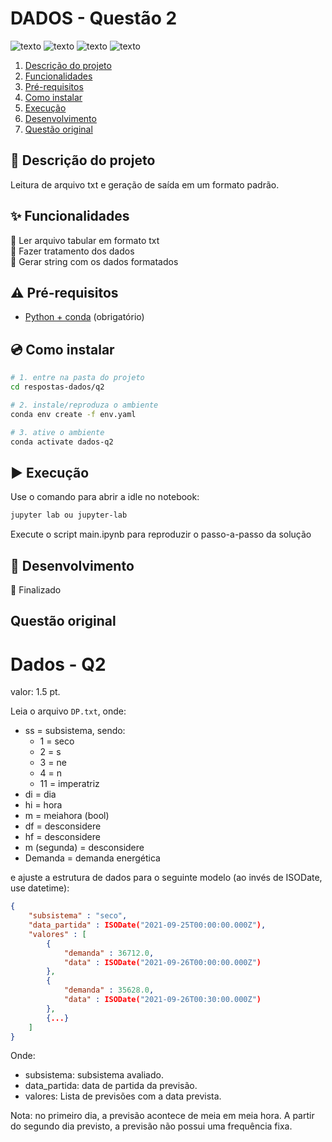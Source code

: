 # DADOS - Questão 2

![texto](https://img.shields.io/static/v1?label=linguagem&message=python&color=green&style=flat-square "linguagem")
![texto](https://img.shields.io/static/v1?label=ambiente&message=conda&color=orange&style=flat-square "ambiente")
![texto](https://img.shields.io/badge/Questões-Completas-lightblack "status")
![texto](https://img.shields.io/badge/plataforma-wsl2--linux-lightgrey "plataforma")



1. [Descrição do projeto](#descrição-do-projeto)  
2. [Funcionalidades](#funcionalidades)   
4. [Pré-requisitos](#pré-requisitos)  
5. [Como instalar](#como-instalar)
6. [Execução](#execucao)
7. [Desenvolvimento](#desenvolvimento)
8. [Questão original](#questão-original)


## :scroll: Descrição do projeto

Leitura de arquivo txt e geração de saída em um formato padrão.

## :sparkles: Funcionalidades

:wrench: Ler arquivo tabular em formato txt   
:wrench: Fazer tratamento dos dados  
:wrench: Gerar string com os dados formatados   

## :warning: Pré-requisitos

- [Python + conda](https://conda.io/projects/conda/en/latest/user-guide/install/index.html) (obrigatório)

## :cd: Como instalar

```bash
# 1. entre na pasta do projeto
cd respostas-dados/q2

# 2. instale/reproduza o ambiente
conda env create -f env.yaml

# 3. ative o ambiente
conda activate dados-q2
```

## :arrow_forward: Execução

Use o comando para abrir a idle no notebook:
```bash
jupyter lab ou jupyter-lab
```
Execute o script main.ipynb para reproduzir o passo-a-passo da solução

## :construction: Desenvolvimento

:dart: Finalizado

## Questão original

# Dados - Q2

valor: 1.5 pt.

Leia o arquivo ```DP.txt```, onde:

- ss = subsistema, sendo:
  - 1 = seco
  - 2 = s
  - 3 = ne
  - 4 = n
  - 11 = imperatriz
- di = dia
- hi = hora
- m = meiahora (bool)
- df = desconsidere
- hf = desconsidere
- m (segunda) = desconsidere
- Demanda = demanda energética

e ajuste a estrutura de dados para o seguinte modelo (ao invés de ISODate, use datetime):

```json
{
    "subsistema" : "seco",
    "data_partida" : ISODate("2021-09-25T00:00:00.000Z"),
    "valores" : [ 
        {
            "demanda" : 36712.0,
            "data" : ISODate("2021-09-26T00:00:00.000Z")
        }, 
        {
            "demanda" : 35628.0,
            "data" : ISODate("2021-09-26T00:30:00.000Z")
        }, 
        {...}
    ]
}
```

Onde:

- subsistema: subsistema avaliado.
- data_partida: data de partida da previsão.
- valores: Lista de previsões com a data prevista.

Nota: no primeiro dia, a previsão acontece de meia em meia hora. A partir do segundo dia previsto, a previsão não possui uma frequência fixa.
